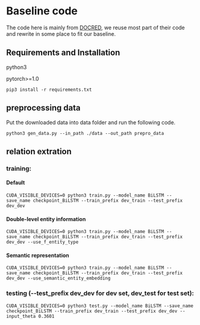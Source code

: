 # Baseline code
The code here is mainly from [DOCRED](https://github.com/thunlp/DocRED/tree/master/code), we reuse most part of their code and rewrite in some place to fit our baseline.

## Requirements and Installation
python3

pytorch>=1.0

```
pip3 install -r requirements.txt
```

## preprocessing data
Put the downloaded data into data folder and run the following code.


```
python3 gen_data.py --in_path ./data --out_path prepro_data
```

## relation extration

### training:
#### Default

```
CUDA_VISIBLE_DEVICES=0 python3 train.py --model_name BiLSTM --save_name checkpoint_BiLSTM --train_prefix dev_train --test_prefix dev_dev
```

#### Double-level entity information

```
CUDA_VISIBLE_DEVICES=0 python3 train.py --model_name BiLSTM --save_name checkpoint_BiLSTM --train_prefix dev_train --test_prefix dev_dev --use_f_entity_type
```

#### Semantic representation

```
CUDA_VISIBLE_DEVICES=0 python3 train.py --model_name BiLSTM --save_name checkpoint_BiLSTM --train_prefix dev_train --test_prefix dev_dev --use_semantic_entity_embedding
```

### testing (--test_prefix dev_dev for dev set, dev_test for test set):
```
CUDA_VISIBLE_DEVICES=0 python3 test.py --model_name BiLSTM --save_name checkpoint_BiLSTM --train_prefix dev_train --test_prefix dev_dev --input_theta 0.3601
```


